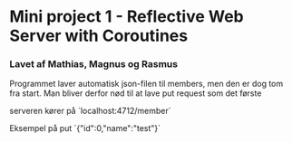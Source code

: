 # Mini project 1 - Reflective Web Server with Coroutines  

### Lavet af Mathias, Magnus og Rasmus

Programmet laver automatisk json-filen til members, men den er dog tom fra start.
Man bliver derfor nød til at lave put request som det første

serveren kører på ´localhost:4712/member´

Eksempel på put ´{"id":0,"name":"test"}´
